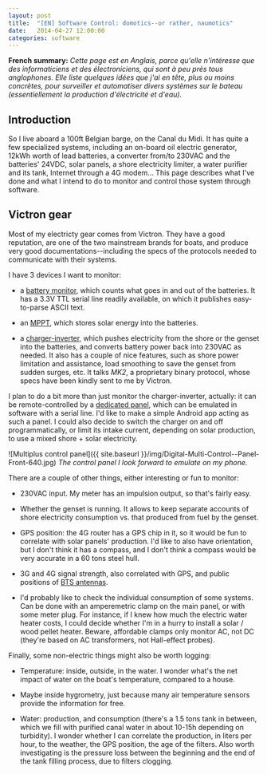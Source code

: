 ```yaml
---
layout: post
title:  "[EN] Software Control: domotics--or rather, naumotics"
date:   2014-04-27 12:00:00
categories: software
---
```


**French summary:** _Cette page est en Anglais, parce qu'elle
n'intéresse que des informaticiens et des électroniciens, qui sont à
peu près tous anglophones. Elle liste quelques idées que j'ai en tête,
plus ou moins concrètes, pour surveiller et automatiser divers
systèmes sur le bateau (essentiellement la production d'électricité et
d'eau)._

Introduction
------------

So I live aboard a 100ft Belgian barge, on the Canal du Midi. It has
quite a few specialized systems, including an on-board oil electric
generator, 12kWh worth of lead batteries, a converter from/to 230VAC
and the batteries' 24VDC, solar panels, a shore electricity limiter, a
water purifier and its tank, Internet through a 4G modem... This page
describes what I've done and what I intend to do to monitor and
control those system through software.

Victron gear
------------

Most of my electricty gear comes from Victron. They have a good
reputation, are one of the two mainstream brands for boats, and
produce very good documentations--including the specs of the protocols
needed to communicate with their systems.

I have 3 devices I want to monitor:

* a [battery monitor](http://www.victronenergy.fr/battery-monitors/bmv-600s%20and%20bmv-602s/), which counts what goes in and out of the
  batteries. It has a 3.3V TTL serial line readily available, on which
  it publishes easy-to-parse ASCII text.

* an [MPPT](http://www.victronenergy.fr/solar-charge-controllers/mppt7550/), which stores solar energy into the batteries.

* a
  [charger-inverter](http://www.victronenergy.fr/inverters-chargers/multiplus-12v-24v-48v-800va-3kva/),
  which pushes electricity from the shore or the genset into the
  batteries, and converts battery power back into 230VAC as needed. It
  also has a couple of nice features, such as shore power limitation
  and assistance, load smoothing to save the genset from sudden
  surges, etc. It talks _MK2_, a proprietary binary protocol, whose
  specs have been kindly sent to me by Victron.

I plan to do a bit more than just monitor the charger-inverter,
actually: it can be remote-controlled by a
[dedicated panel](http://www.victronenergy.fr/panel-systems-remote-monitoring/remote-control-panels/),
which can be emulated in software with a serial line. I'd like to make
a simple Android app acting as such a panel. I could also decide to
switch the charger on and off programmatically, or limit its intake
current, depending on solar production, to use a mixed shore + solar
electricity.

![Multiplus control panel]({{ site.baseurl }}/img/Digital-Multi-Control--Panel-Front-640.jpg)
_The control panel I look forward to emulate on my phone._

There are a couple of other things, either interesting or fun to
monitor:

* 230VAC input. My meter has an impulsion output, so that's fairly
  easy.

* Whether the genset is running. It allows to keep separate accounts
  of shore electricity consumption vs. that produced from fuel by the
  genset.

* GPS position: the 4G router has a GPS chip in it, so it would be fun
  to correlate with solar panels' production. I'd like to also have
  orientation, but I don't think it has a compass, and I don't think a
  compass would be very accurate in a 60 tons steel hull.

* 3G and 4G signal strength, also correlated with GPS, and public
  positions of [BTS antennas]().

* I'd probably like to check the individual consumption of some
  systems. Can be done with an amperemetric clamp on the main panel,
  or with some meter plug. For instance, if I knew how much the
  electric water heater costs, I could decide whether I'm in a hurry
  to install a solar / wood pellet heater. Beware, affordable clamps
  only monitor AC, not DC (they're based on AC transformers, not
  Hall-effect probes).

Finally, some non-electric things might also be worth logging:

* Temperature: inside, outside, in the water. I wonder what's the net
  impact of water on the boat's temperature, compared to a house.

* Maybe inside hygrometry, just because many air temperature sensors
  provide the information for free.

* Water: production, and consumption (there's a 1.5 tons tank in
  between, which we fill with purified canal water in about 10-15h
  depending on turbidity). I wonder whether I can correlate the
  production, in liters per hour, to the weather, the GPS position,
  the age of the filters. Also worth investigating is the pressure
  loss between the beginning and the end of the tank filling process,
  due to filters clogging.
